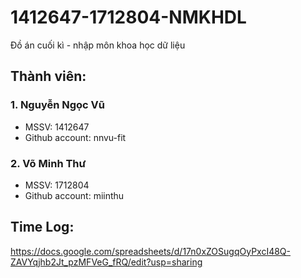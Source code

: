 # 1412647-1712804-NMKHDL
Đồ án cuối kì - nhập môn khoa học dữ liệu

## Thành viên:
### 1. Nguyễn Ngọc Vũ
  - MSSV: 1412647
  - Github account: nnvu-fit
### 2. Võ Minh Thư
  - MSSV: 1712804
  - Github account: miinthu

## Time Log:
https://docs.google.com/spreadsheets/d/17n0xZOSugqOyPxcI48Q-ZAVYqjhb2Jt_pzMFVeG_fRQ/edit?usp=sharing
